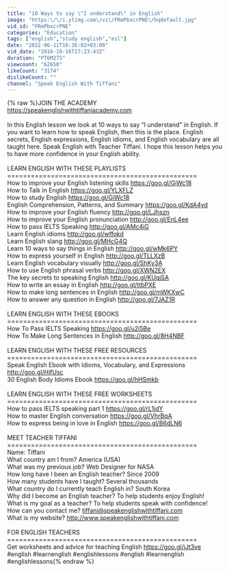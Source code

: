 ```yaml
---
title: "10 Ways to say \"I understand\" in English"
image: "https:\/\/i.ytimg.com\/vi\/FRmPbxcrPNE\/hqdefault.jpg"
vid_id: "FRmPbxcrPNE"
categories: "Education"
tags: ["english","study english","esl"]
date: "2022-06-11T16:36:02+03:00"
vid_date: "2016-10-16T17:23:43Z"
duration: "PT6M27S"
viewcount: "62650"
likeCount: "3174"
dislikeCount: ""
channel: "Speak English With Tiffani"
---
```

{% raw %}JOIN THE ACADEMY<br /><a rel="nofollow" target="blank" href="https://speakenglishwithtiffaniacademy.com">https://speakenglishwithtiffaniacademy.com</a><br /><br />In this English lesson we look at 10 ways to say “I understand” in English. If you want to learn how to speak English, then this is the place. English secrets, English expressions, English idioms, and English vocabulary are all taught here. Speak English with Teacher Tiffani. I hope this lesson helps you to have more confidence in your English ability.<br /><br />LEARN ENGLISH WITH THESE PLAYLISTS<br />================================================<br />How to improve your English listening skills <a rel="nofollow" target="blank" href="https://goo.gl/GiWc18">https://goo.gl/GiWc18</a><br />How to Talk in English <a rel="nofollow" target="blank" href="https://goo.gl/YLXFLZ">https://goo.gl/YLXFLZ</a><br />How to study English <a rel="nofollow" target="blank" href="https://goo.gl/GiWc18">https://goo.gl/GiWc18</a><br />English Comprehension, Patterns, and Summary <a rel="nofollow" target="blank" href="https://goo.gl/KdA4yd">https://goo.gl/KdA4yd</a><br />How to improve your English fluency  <a rel="nofollow" target="blank" href="http://goo.gl/LJhszn">http://goo.gl/LJhszn</a><br />How to improve your English pronunciation  <a rel="nofollow" target="blank" href="http://goo.gl/EnL4ee">http://goo.gl/EnL4ee</a><br />How to pass IELTS Speaking  <a rel="nofollow" target="blank" href="http://goo.gl/AMc4iG">http://goo.gl/AMc4iG</a><br />Learn English idioms  <a rel="nofollow" target="blank" href="http://goo.gl/wffokd">http://goo.gl/wffokd</a><br />Learn English slang  <a rel="nofollow" target="blank" href="http://goo.gl/MHcG4Q">http://goo.gl/MHcG4Q</a><br />Learn 10 ways to say things in English <a rel="nofollow" target="blank" href="http://goo.gl/wMk6PY">http://goo.gl/wMk6PY</a><br />How to express yourself in English  <a rel="nofollow" target="blank" href="http://goo.gl/TLLXzB">http://goo.gl/TLLXzB</a><br />Learn English vocabulary visually <a rel="nofollow" target="blank" href="http://goo.gl/ShKy3A">http://goo.gl/ShKy3A</a><br />How to use English phrasal verbs <a rel="nofollow" target="blank" href="http://goo.gl/XWN2EX">http://goo.gl/XWN2EX</a><br />The key secrets to speaking English <a rel="nofollow" target="blank" href="http://goo.gl/KUqjSA">http://goo.gl/KUqjSA</a><br />How to write an essay in English <a rel="nofollow" target="blank" href="http://goo.gl/ttbPXE">http://goo.gl/ttbPXE</a><br />How to make long sentences in English <a rel="nofollow" target="blank" href="http://goo.gl/mWKXwC">http://goo.gl/mWKXwC</a><br />How to answer any question in English <a rel="nofollow" target="blank" href="http://goo.gl/7JAZ1R">http://goo.gl/7JAZ1R</a><br /><br />LEARN ENGLISH WITH THESE EBOOKS<br />================================================<br />How To Pass IELTS Speaking <a rel="nofollow" target="blank" href="https://goo.gl/u2i5Be">https://goo.gl/u2i5Be</a><br />How To Make Long Sentences in English <a rel="nofollow" target="blank" href="http://goo.gl/8H4NBF">http://goo.gl/8H4NBF</a><br /><br />LEARN ENGLISH WITH THESE FREE RESOURCES<br />================================================<br />Speak English Ebook with Idioms, Vocabulary, and Expressions <a rel="nofollow" target="blank" href="http://goo.gl/HifUsc">http://goo.gl/HifUsc</a><br />30 English Body Idioms Ebook <a rel="nofollow" target="blank" href="https://goo.gl/hHSmkb">https://goo.gl/hHSmkb</a><br /><br />LEARN ENGLISH WITH THESE FREE WORKSHEETS<br />================================================<br />How to pass IELTS speaking part 1 <a rel="nofollow" target="blank" href="https://goo.gl/rL1jdY">https://goo.gl/rL1jdY</a><br />How to master English conversation <a rel="nofollow" target="blank" href="https://goo.gl/VhrBqA">https://goo.gl/VhrBqA</a><br />How to express being in love in English <a rel="nofollow" target="blank" href="https://goo.gl/B6dLN6">https://goo.gl/B6dLN6</a><br /><br />MEET TEACHER TIFFANI<br />================================================<br />Name: Tiffani<br />What country am I from? America (USA)<br />What was my previous job? Web Designer for NASA<br />How long have I been an English teacher? Since 2009<br />How many students have I taught? Several thousands<br />What country do I currently teach English in? South Korea<br />Why did I become an English teacher? To help students enjoy English!<br />What is my goal as a teacher? To help students speak with confidence!<br />How can you contact me? tiffani@speakenglishwithtiffani.com<br />What is my website? <a rel="nofollow" target="blank" href="http://www.speakenglishwithtiffani.com">http://www.speakenglishwithtiffani.com</a><br /><br />FOR ENGLISH TEACHERS<br />================================================<br />Get worksheets and advice for teaching English <a rel="nofollow" target="blank" href="https://goo.gl/jJt3ve">https://goo.gl/jJt3ve</a> #english #learnenglish #englishlessons #english #learnenglish #englishlessons{% endraw %}
